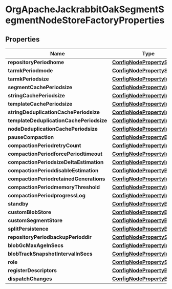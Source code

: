 
# OrgApacheJackrabbitOakSegmentSegmentNodeStoreFactoryProperties

## Properties
Name | Type | Description | Notes
------------ | ------------- | ------------- | -------------
**repositoryPeriodhome** | [**ConfigNodePropertyString**](ConfigNodePropertyString.md) |  |  [optional]
**tarmkPeriodmode** | [**ConfigNodePropertyString**](ConfigNodePropertyString.md) |  |  [optional]
**tarmkPeriodsize** | [**ConfigNodePropertyInteger**](ConfigNodePropertyInteger.md) |  |  [optional]
**segmentCachePeriodsize** | [**ConfigNodePropertyInteger**](ConfigNodePropertyInteger.md) |  |  [optional]
**stringCachePeriodsize** | [**ConfigNodePropertyInteger**](ConfigNodePropertyInteger.md) |  |  [optional]
**templateCachePeriodsize** | [**ConfigNodePropertyInteger**](ConfigNodePropertyInteger.md) |  |  [optional]
**stringDeduplicationCachePeriodsize** | [**ConfigNodePropertyInteger**](ConfigNodePropertyInteger.md) |  |  [optional]
**templateDeduplicationCachePeriodsize** | [**ConfigNodePropertyInteger**](ConfigNodePropertyInteger.md) |  |  [optional]
**nodeDeduplicationCachePeriodsize** | [**ConfigNodePropertyInteger**](ConfigNodePropertyInteger.md) |  |  [optional]
**pauseCompaction** | [**ConfigNodePropertyBoolean**](ConfigNodePropertyBoolean.md) |  |  [optional]
**compactionPeriodretryCount** | [**ConfigNodePropertyInteger**](ConfigNodePropertyInteger.md) |  |  [optional]
**compactionPeriodforcePeriodtimeout** | [**ConfigNodePropertyInteger**](ConfigNodePropertyInteger.md) |  |  [optional]
**compactionPeriodsizeDeltaEstimation** | [**ConfigNodePropertyInteger**](ConfigNodePropertyInteger.md) |  |  [optional]
**compactionPerioddisableEstimation** | [**ConfigNodePropertyBoolean**](ConfigNodePropertyBoolean.md) |  |  [optional]
**compactionPeriodretainedGenerations** | [**ConfigNodePropertyInteger**](ConfigNodePropertyInteger.md) |  |  [optional]
**compactionPeriodmemoryThreshold** | [**ConfigNodePropertyInteger**](ConfigNodePropertyInteger.md) |  |  [optional]
**compactionPeriodprogressLog** | [**ConfigNodePropertyInteger**](ConfigNodePropertyInteger.md) |  |  [optional]
**standby** | [**ConfigNodePropertyBoolean**](ConfigNodePropertyBoolean.md) |  |  [optional]
**customBlobStore** | [**ConfigNodePropertyBoolean**](ConfigNodePropertyBoolean.md) |  |  [optional]
**customSegmentStore** | [**ConfigNodePropertyBoolean**](ConfigNodePropertyBoolean.md) |  |  [optional]
**splitPersistence** | [**ConfigNodePropertyBoolean**](ConfigNodePropertyBoolean.md) |  |  [optional]
**repositoryPeriodbackupPerioddir** | [**ConfigNodePropertyString**](ConfigNodePropertyString.md) |  |  [optional]
**blobGcMaxAgeInSecs** | [**ConfigNodePropertyInteger**](ConfigNodePropertyInteger.md) |  |  [optional]
**blobTrackSnapshotIntervalInSecs** | [**ConfigNodePropertyInteger**](ConfigNodePropertyInteger.md) |  |  [optional]
**role** | [**ConfigNodePropertyString**](ConfigNodePropertyString.md) |  |  [optional]
**registerDescriptors** | [**ConfigNodePropertyBoolean**](ConfigNodePropertyBoolean.md) |  |  [optional]
**dispatchChanges** | [**ConfigNodePropertyBoolean**](ConfigNodePropertyBoolean.md) |  |  [optional]



